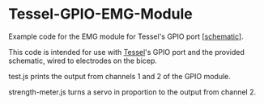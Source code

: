 Tessel-GPIO-EMG-Module
======================

Example code for the EMG module for Tessel's GPIO port [[schematic](https://s3.amazonaws.com/design-files.tessel.io/2014.07.09/emg.pdf)].

This code is intended for use with [Tessel](https://tessel.io)'s GPIO port and the provided schematic, wired to electrodes on the bicep.

test.js prints the output from channels 1 and 2 of the GPIO module.

strength-meter.js turns a servo in proportion to the output from channel 2.
